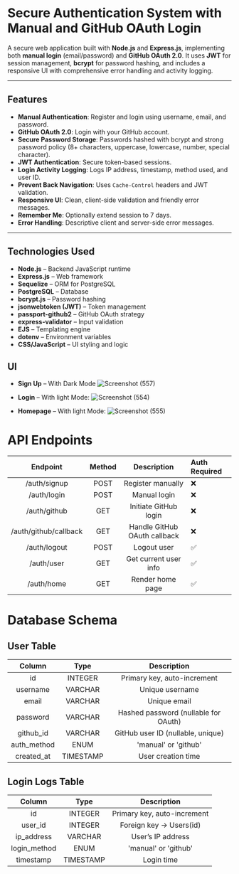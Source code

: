# Secure Authentication System with Manual and GitHub OAuth Login

A secure web application built with **Node.js** and **Express.js**, implementing both **manual login** (email/password) and **GitHub OAuth 2.0**. It uses **JWT** for session management, **bcrypt** for password hashing, and includes a responsive UI with comprehensive error handling and activity logging.

---

## Features

- **Manual Authentication**: Register and login using username, email, and password.
- **GitHub OAuth 2.0**: Login with your GitHub account.
- **Secure Password Storage**: Passwords hashed with bcrypt and strong password policy (8+ characters, uppercase, lowercase, number, special character).
- **JWT Authentication**: Secure token-based sessions.
- **Login Activity Logging**: Logs IP address, timestamp, method used, and user ID.
- **Prevent Back Navigation**: Uses `Cache-Control` headers and JWT validation.
- **Responsive UI**: Clean, client-side validation and friendly error messages.
- **Remember Me**: Optionally extend session to 7 days.
- **Error Handling**: Descriptive client and server-side error messages.

---

## Technologies Used

- **Node.js** – Backend JavaScript runtime
- **Express.js** – Web framework
- **Sequelize** – ORM for PostgreSQL
- **PostgreSQL** – Database
- **bcrypt.js** – Password hashing
- **jsonwebtoken (JWT)** – Token management
- **passport-github2** – GitHub OAuth strategy
- **express-validator** – Input validation
- **EJS** – Templating engine
- **dotenv** – Environment variables
- **CSS/JavaScript** – UI styling and logic


## UI
- **Sign Up** – With Dark Mode
  ![Screenshot (557)](https://github.com/user-attachments/assets/37875ed3-6789-4b05-acab-485e1b712e33)

- **Login** – With light Mode:
  ![Screenshot (554)](https://github.com/user-attachments/assets/c6b33bc0-5a08-49d6-850a-a11670adc70e)

- **Homepage** – With light Mode:
  ![Screenshot (555)](https://github.com/user-attachments/assets/49bcf03a-9be9-4735-b1bf-9108bca22dd2)

# API Endpoints
|        Endpoint       | Method |          Description         | Auth Required  | 
|:---------------------:|:------:|:----------------------------:|:---------------|
| /auth/signup          | POST   | Register manually            | ❌             |
| /auth/login           | POST   | Manual login                 | ❌             |
| /auth/github          | GET    | Initiate GitHub login        | ❌             |
| /auth/github/callback | GET    | Handle GitHub OAuth callback | ❌             |
| /auth/logout          | POST   | Logout user                  | ✅             |
| /auth/user            | GET    | Get current user info        | ✅             |
| /auth/home            | GET    | Render home page             | ✅             |

# Database Schema

## User Table
|    Column   	|    Type   	|              Description             	|
|:-----------:	|:---------:	|:------------------------------------:	|
| id          	| INTEGER   	| Primary key, auto-increment          	|
| username    	| VARCHAR   	| Unique username                      	|
| email       	| VARCHAR   	| Unique email                         	|
| password    	| VARCHAR   	| Hashed password (nullable for OAuth) 	|
| github_id   	| VARCHAR   	| GitHub user ID (nullable, unique)    	|
| auth_method 	| ENUM      	| 'manual' or 'github'                 	|
| created_at  	| TIMESTAMP 	| User creation time                   	|

## Login Logs Table
|    Column    	|    Type   	|         Description         	|
|:------------:	|:---------:	|:---------------------------:	|
| id           	| INTEGER   	| Primary key, auto-increment 	|
| user_id      	| INTEGER   	| Foreign key → Users(id)     	|
| ip_address   	| VARCHAR   	| User’s IP address           	|
| login_method 	| ENUM      	| 'manual' or 'github'        	|
| timestamp    	| TIMESTAMP 	| Login time                  	|
